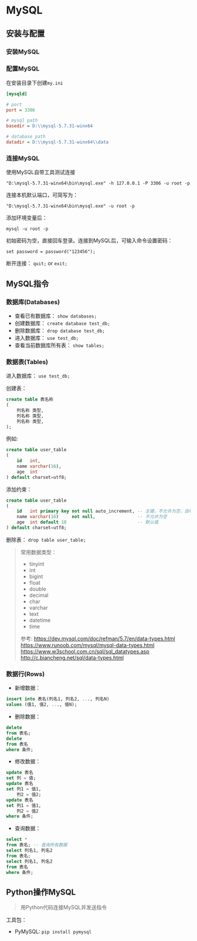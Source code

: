 # MySQL

## 安装与配置

### 安装MySQL

### 配置MySQL

在安装目录下创建`my.ini`

```ini
[mysqld]

# port
port = 3306

# mysql path
basedir = D:\\mysql-5.7.31-winx64

# database path
datadir = D:\\mysql-5.7.31-winx64\\data
```

### 连接MySQL

使用MySQL自带工具测试连接

```shell
"D:\mysql-5.7.31-winx64\bin\mysql.exe" -h 127.0.0.1 -P 3306 -u root -p
```

连接本机默认端口，可简写为：

```shell
"D:\mysql-5.7.31-winx64\bin\mysql.exe" -u root -p
```

添加环境变量后：

```shell
mysql -u root -p
```

初始密码为空，直接回车登录。连接到MySQL后，可输入命令设置密码：

```
set password = password("123456");
```

断开连接：
`quit;` or `exit;`

## MySQL指令

### 数据库(Databases)

- 查看已有数据库：
  `show databases;`
- 创建数据库：
  `create database test_db;`
- 删除数据库：
  `drop database test_db;`
- 进入数据库：
  `use test_db;`
- 查看当前数据库所有表：
  `show tables;`

### 数据表(Tables)

进入数据库：
`use test_db;`

创建表：

```sql
create table 表名称
(
    列名称 类型,
    列名称 类型,
    列名称 类型,
);
```

例如:

```sql
create table user_table
(
    id   int,
    name varchar(16),
    age  int
) default charset=utf8;
```

添加约束：

```sql
create table user_table
(
    id   int primary key not null auto_increment, -- 主键，不允许为空，自增
    name varchar(16)     not null,                -- 不允许为空
    age  int default 18                           -- 默认值
) default charset=utf8;
```

删除表：
`drop table user_table;`

> 常用数据类型：
> - tinyint
> - int
> - bigint
> - float
> - double
> - decimal
> - char
> - varchar
> - text
> - datetime
> - time
>
> 参考:
> https://dev.mysql.com/doc/refman/5.7/en/data-types.html
> https://www.runoob.com/mysql/mysql-data-types.html
> https://www.w3school.com.cn/sql/sql_datatypes.asp
> http://c.biancheng.net/sql/data-types.html

### 数据行(Rows)

- 新增数据：

```sql
insert into 表名(列名1, 列名2, ..., 列名N)
values (值1, 值2, ..., 值N);
```

- 删除数据：

```sql
delete
from 表名;
delete
from 表名
where 条件;
```

- 修改数据：

```sql
update 表名
set 列 = 值;
update 表名
set 列1 = 值1,
    列2 = 值2;
update 表名
set 列1 = 值1,
    列2 = 值2
where 条件;
```

- 查询数据：

```sql
select *
from 表名; -- 查询所有数据
select 列名1, 列名2
from 表名;
select 列名1, 列名2
from 表名
where 条件;
```

## Python操作MySQL

> 用Python代码连接MySQL并发送指令

工具包：

- PyMySQL: `pip install pymysql`